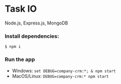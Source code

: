 # Task IO

Node.js, Express.js, MongoDB

### Install dependencies:
`$ npm i`

### Run the app
* Windows: `set DEBUG=company-crm:*; & npm start`
* MacOS/Linux: `DEBUG=company-crm:* npm start`
